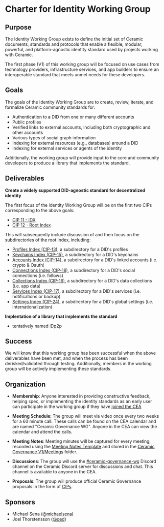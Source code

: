 # Charter for Identity Working Group

## Purpose

The Identity Working Group exists to define the initial set of Ceramic documents, standards and protocols that enable a flexible, modular, powerful, and platform-agnostic identity standard used by projects working with Ceramic. 

The first phase (V1) of this working group will be focused on  use cases from technology providers, infrastructure services, and app builders to ensure an interoperable standard that meets unmet needs for these developers. 

## Goals

The goals of the Identity Working Group are to create, review, iterate, and formalize Ceramic community standards for:

- Authentication to a DID from one or many different accounts 
- Public profiles
- Verified links to external accounts, including both cryptographic and other accounts 
- Various types of social graph information 
- Indexing for external resources (e.g., databases) around a DID
- Indexing for external services or agents of the identity

Additionally, the working group will provide input to the core and community developers to produce a library that implements the standard.

## Deliverables

**Create a widely supported DID-agnostic standard for decentralized identity**

The first focus of the Identity Working Group will be on the first two CIPs corresponding to the above goals: 

- [CIP 11 - IDX](https://github.com/ceramicnetwork/CIP/issues/3)
- [CIP 12 - Root Index](https://github.com/ceramicnetwork/CIP/issues/21)

This will subsequently include discussion of and then focus on  the subdirectories of the root index, including: 
- [Profiles Index (CIP-13)](https://github.com/ceramicnetwork/CIP/issues/12), a subdirectory for a DID's profiles
- [Keychains Index (CIP-15)](https://github.com/ceramicnetwork/CIP/issues/13), a subdirectory for a DID's keychains
- [Accounts Index (CIP-14)](https://github.com/ceramicnetwork/CIP/issues/14), a subdirectory for a DID's linked accounts (i.e. crypto & Oauth)
- [Connections Index (CIP-18)](https://github.com/ceramicnetwork/CIP/issues/17), a subdirectory for a DID's social connections (i.e. follows)
- [Collections Index (CIP-16)](https://github.com/ceramicnetwork/CIP/issues/26), a subdirectory for a DID's data collections (i.e. app data)
- [Services Index (CIP-17)](https://github.com/ceramicnetwork/CIP/issues/19), a subdirectory for a DID's services (i.e. notifications or backup) 
- [Settings Index (CIP-24)](https://github.com/ceramicnetwork/CIP/issues/57), a subdirectory for a DID's global settings (i.e. internationalization) 


**Implentation of a library that implements the standard**

- tentatively named IDp2p

## Success

We will know that this working group has been successful when the above deliverables have been met, and when the process has been derisked/validated through testing. Additionally, members in the working group will be actively implementing these standards. 


## Organization

- **Membership**: Anyone interested in providing constructive feedback, helping spec, or implementing the identity standards as an early user can participate in the working group if they have [joined the CEA](https://github.com/ceramicnetwork/CEA#join-the-cea)

- **Meeting Schedule**: The group will meet via video once every two weeks for a 60 minute call. These calls can be found on the CEA calendar and are named "Ceramic Governance WG". Anyone in the CEA can view the calendar and attend the calls.

- **Meeting Notes**: Meeting minutes will be captured for every meeting, recorded using the [Meeting Notes Template](templates/meeting-notes-template.md) and stored in the [Ceramic Governance V1/Meetings](working-groups/ceramic-governance/meetings) folder.

- **Discussions**: The group will use the [#ceramic-governance-wg](https://discord.gg/s5TfHct) Discord channel on the Ceramic Discord server for discussions and chat. This channel is available to anyone in the CEA.

- **Proposals**: The group will produce official Ceramic Governance proposals in the form of [CIPs](http://github.com/ceramicnetwork/cip).


## Sponsors

- Michael Sena ([@michaelsena](http://github.com/michaelsena))
- Joel Thorstensson ([@oed](http://github.com/oed))
